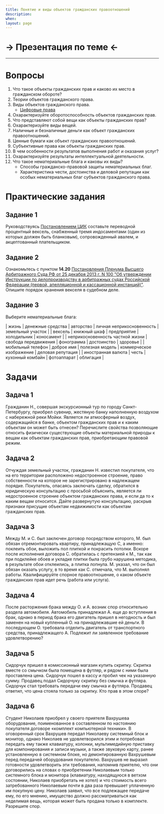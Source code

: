 ```yaml
---
title: Понятие и виды объектов гражданских правоотношений
description:
when:
layout: page
---
```


<style>
table {
  border: 2px solid #000000;
}
td {
  border: 2px solid #000000;
}
</style>

# &rarr; <a id="goToPresentation" target="_blank">Презентация по теме</a> &larr;

<hr />

# Вопросы

1. Что такое объекты гражданских прав и каково их место в гражданском обороте?
2. Теории объектов гражданского права.
3. Виды объектов гражданского права.
   - [Цифровые права](./Poyasnitelnaya_Zapiska_Po_Gk.docx)
4. Охарактеризуйте оборотоспособность объектов гражданских прав.
5. Что представляют собой вещи как объекты гражданских прав?
6. Охарактеризуйте виды вещей.
7. Наличные и безналичные деньги как объект гражданских правоотношений.
8. Ценные бумаги как объект гражданских правоотношений.
9. Субъективные права как объекты гражданских прав.
10. В чем особенности результатов выполнения работ и оказания услуг?
11. Охарактеризуйте результаты интеллектуальной деятельности.
12. Что такое нематериальные блага и каковы их виды?
    - Способы гражданско-правовой защиты нематериальных благ.
    - Характеристика чести, достоинства и деловой репутации как особых
      нематериальных благ субъектов гражданского права.

# Практические задания

## Задание 1

Руководствуясь [Постановлением
ЦИК](http://www.consultant.ru/document/cons_doc_LAW_13715/2b50ffe9f8d95de4fb39fc8d10461a23b39f26bd/)
составьте переводной процентный вексель, снабженный тремя индосаментами (один из
которых должен быть бланковым), сопровожденный авалем, и акцептованный
плательщиком.

## Задание 2

Ознакомьтесь с пунктом **14.20** [Постановления Пленума Высшего Арбитражного Суда РФ от 25 декабря 2013 г. N 100 "Об утверждении Инструкции по делопроизводству в арбитражных судах Российской Федерации (первой, апелляционной и кассационной инстанций)"](http://base.garant.ru/70599180/). Опишите порядок хранения векселя в судебном деле.

## Задание 3

Выберите нематериальные блага:

| жизнь | денежные средства | авторство | личная неприкосновенность | земельный участок |
| вексель | книжный шкаф | предприятие | холодильник | коносамент |
| неприкосновенность частной жизни | свобода передвижения | фонограмма | достоинство | здоровье |
| мобильный телефон | доброе имя | полезная модель | коммерческое изображение | деловая репутация |
| иностранная валюта | честь | кухонный комбайн | фотоаппарат | облигация |

# Задачи

## Задача 1

Гражданин Н., совершая экскурсионный тур по городу Санкт-Петербургу, приобрел
сувенир, жестяную банку наполненную воздухом с набережной реки Мойки. Является
ли атмосферный воздух, содержащийся в банке, объектом гражданских прав и к каким
объектам он может быть отнесен? Перечислите свойства позволяющие относить
физически существующие объекты материальной природы к вещам как объектам
гражданских прав, приобретающим правовой режим.

## Задача 2

Отчуждая земельный участок, гражданин Н. известил покупателя, что на его
территории расположено недостроенное строение, право собственности на которое не
зарегистрировано в надлежащем порядке. Покупатель, опасаясь заключать сделку,
обратился в юридическую консультацию с просьбой объяснить, является ли
недостроенное строение объектом гражданских права, и если да то к каким вещам
относится. Дайте развернутую консультацию, раскрыв признаки присущие объектам
недвижимости как объектам гражданских прав.

## Задача 3

Между М. и С. был заключен договор посредством которого, М. был обязан
отремонтировать квартиру, принадлежащую С, а именно: поклеить обои, выложить пол
плиткой и покрасить потолки. Вскоре после исполнения договора С. обратилась с
претензией к М., так как при подклейке обоев и укладке плитки была грубо
нарушена методика, в результате обои отклеились, а плитка лопнула. М. указал,
что он был обязан оказать услугу, в то время как С. отмечала, что М. выполнял
работы. Квалифицируйте спорное правоотношение, о каком объекте гражданских прав
идет речь (работа или услуга).

## Задача 4

После расторжения брака между О. и А. возник спор относительно раздела
автомобиля. Автомобиль принадлежал А. еще до вступления в брак, однако в период
брака его двигатель пришел в негодность и был заменен на новый купленный О. на
принадлежавшие ей деньги. В последующем О. требовала отделить двигатель от
транспортного средства, принадлежащего А. Подлежит ли заявленное требование
удовлетворению?

## Задача 5

Сидорчук пришел в комиссионный магазин купить скрипку. Скрипка вместе со смычком была помещена в футляр, и рядом с ними была проставлена цена. Сидорчук пошел в кассу и пробил чек на указанную сумму. Продавец подал Сидорчуку скрипку без смычка и футляра. Сидорчук стал требовать передачи ему смычка и футляра. Продавец ответил, что цена стояла только за скрипку.
Кто прав в этом споре?

## Задача 6

Студент Николаев приобрел у своего приятеля Вахрушева оборудование, поименованное в составленном по настоянию покупателя договоре «комплект компьютерной техники». В оговоренный срок Вахрушев передал Николаеву системный блок и монитор, однако Николаев не удовлетворился этим и потребовал передать ему также клавиатуру, колонки, мультимедийную приставку для компонирования и записи музыки, а также звуковую карту, ранее установленную в системном блоке, но демонтированную Вахрушевым перед передачей оборудования покупателю. Вахрушев не выразил готовности удовлетворить эти требования, напомнив приятелю, что они договорились на словах о приобретении Николаевым только системного блока и монитора (клавиатуру, находящуюся в ветхом состоянии, Николаев приобретать не хотел) и что стоимость всего затребованного Николаевым почти в два раза превышает уплаченную им покупную цену. Николаев заявил, что все подлежащее передаче ему, по его мнению, имущество должно рассматриваться как неделимая вещь, которая может быть продана только в комплекте. Разрешите спор.
